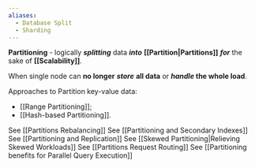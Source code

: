 ```yaml
---
aliases:
  - Database Split
  - Sharding
---
```

**Partitioning** - logically ***splitting*** data ***into*** **[[Partition|Partitions]]** 
***for*** the sake of **[[Scalability]]**.

When single node can **no longer** ***store*** **all data** or ***handle* the whole load**. 

Approaches to Partition key-value data:
- [[Range Partitioning]];
- [[Hash-based Partitioning]].

See [[Partitions Rebalancing]]
See [[Partitioning and Secondary Indexes]]
See [[Partitioning and Replication]]
See [[Skewed Partitioning|Relieving Skewed Workloads]]
See [[Partitions Request Routing]]
See [[Partitioning benefits for Parallel Query Execution]]
